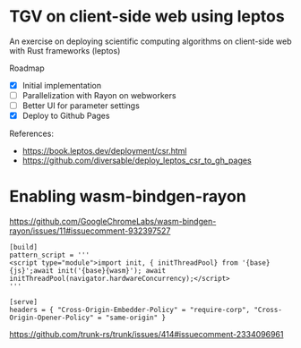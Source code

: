 # TGV on client-side web using leptos

An exercise on deploying scientific computing algorithms on client-side web with Rust frameworks (leptos)

Roadmap
- [x] Initial implementation
- [ ] Parallelization with Rayon on webworkers
- [ ] Better UI for parameter settings
- [x] Deploy to Github Pages

References:
- https://book.leptos.dev/deployment/csr.html
- https://github.com/diversable/deploy_leptos_csr_to_gh_pages



# Enabling wasm-bindgen-rayon

https://github.com/GoogleChromeLabs/wasm-bindgen-rayon/issues/11#issuecomment-932397527


```[Trunk.toml]
[build]
pattern_script = '''
<script type="module">import init, { initThreadPool} from '{base}{js}';await init('{base}{wasm}'); await initThreadPool(navigator.hardwareConcurrency);</script>
'''

[serve]
headers = { "Cross-Origin-Embedder-Policy" = "require-corp", "Cross-Origin-Opener-Policy" = "same-origin" }
```
https://github.com/trunk-rs/trunk/issues/414#issuecomment-2334096961

